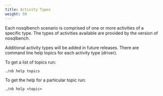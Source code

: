 ```yaml
---
title: Activity Types
weight: 50
---
```


Each nosqlbench scenario is comprised of one or more activities of a specific type. The types of activities available are provided by the version of nosqlbench.

Additional activity types will be added in future releases. There are command line help topics for each activity type (driver).

To get a list of topics run:

    ./nb help topics

To get the help for a particular topic run:

    ./nb help <topic>
